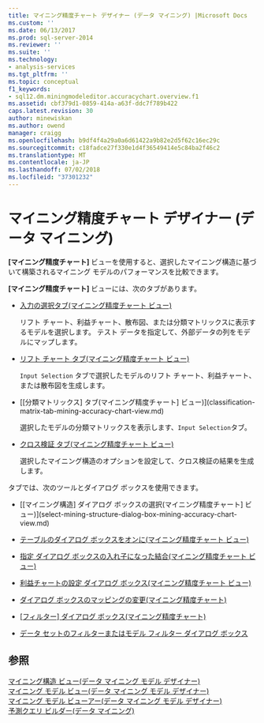```yaml
---
title: マイニング精度チャート デザイナー (データ マイニング) |Microsoft Docs
ms.custom: ''
ms.date: 06/13/2017
ms.prod: sql-server-2014
ms.reviewer: ''
ms.suite: ''
ms.technology:
- analysis-services
ms.tgt_pltfrm: ''
ms.topic: conceptual
f1_keywords:
- sql12.dm.miningmodeleditor.accuracychart.overview.f1
ms.assetid: cbf379d1-0859-414a-a63f-ddc7f789b422
caps.latest.revision: 30
author: minewiskan
ms.author: owend
manager: craigg
ms.openlocfilehash: b9df4f4a29a0a6d61422a9b82e2d5f62c16ec29c
ms.sourcegitcommit: c18fadce27f330e1d4f36549414e5c84ba2f46c2
ms.translationtype: MT
ms.contentlocale: ja-JP
ms.lasthandoff: 07/02/2018
ms.locfileid: "37301232"
---
```

# <a name="mining-accuracy-chart-designer-data-mining"></a>マイニング精度チャート デザイナー (データ マイニング)
  **[マイニング精度チャート]** ビューを使用すると、選択したマイニング構造に基づいて構築されるマイニング モデルのパフォーマンスを比較できます。  
  
 **[マイニング精度チャート]** ビューには、次のタブがあります。  
  
-   [入力の選択タブ&#40;マイニング精度チャート ビュー&#41;](input-selection-tab-mining-accuracy-chart-view.md)  
  
     リフト チャート、利益チャート、散布図、または分類マトリックスに表示するモデルを選択します。 テスト データを指定して、外部データの列をモデルにマップします。  
  
-   [リフト チャート タブ&#40;マイニング精度チャート ビュー&#41;](lift-chart-tab-mining-accuracy-chart-view.md)  
  
     `Input Selection` タブで選択したモデルのリフト チャート、利益チャート、または散布図を生成します。  
  
-   [[分類マトリックス] タブ&#40;マイニング精度チャート] ビュー&#41;](classification-matrix-tab-mining-accuracy-chart-view.md)  
  
     選択したモデルの分類マトリックスを表示します、`Input Selection`タブ。  
  
-   [クロス検証 タブ&#40;マイニング精度チャート ビュー&#41;](cross-validation-tab-mining-accuracy-chart-view.md)  
  
     選択したマイニング構造のオプションを設定して、クロス検証の結果を生成します。  
  
 タブでは、次のツールとダイアログ ボックスを使用できます。  
  
-   [[マイニング構造] ダイアログ ボックスの選択&#40;マイニング精度チャート] ビュー&#41;](select-mining-structure-dialog-box-mining-accuracy-chart-view.md)  
  
-   [テーブルのダイアログ ボックスをオンに&#40;マイニング精度チャート ビュー&#41;](select-table-dialog-box-mining-accuracy-chart-view.md)  
  
-   [指定 ダイアログ ボックスの入れ子になった結合&#40;マイニング精度チャート ビュー&#41;](specify-nested-join-dialog-box-mining-accuracy-chart-view.md)  
  
-   [利益チャートの設定 ダイアログ ボックス&#40;マイニング精度チャート ビュー&#41;](profit-chart-settings-dialog-box-mining-accuracy-chart-view.md)  
  
-   [ダイアログ ボックスのマッピングの変更&#40;マイニング精度チャート&#41;](modify-mapping-dialog-box-mining-accuracy-chart.md)  
  
-   [[フィルター] ダイアログ ボックス&#40;マイニング精度チャート&#41;](filter-dialog-box-mining-accuracy-chart.md)  
  
-   [データ セットのフィルターまたはモデル フィルター ダイアログ ボックス](data-set-filter-or-model-filter-dialog-box.md)  
  
## <a name="see-also"></a>参照  
 [マイニング構造 ビュー&#40;データ マイニング モデル デザイナー&#41;](mining-structure-view-data-mining-model-designer.md)   
 [マイニング モデル ビュー&#40;データ マイニング モデル デザイナー&#41;](mining-models-view-data-mining-model-designer.md)   
 [マイニング モデル ビューアー&#40;データ マイニング モデル デザイナー&#41;](mining-model-viewers-data-mining-model-designer.md)   
 [予測クエリ ビルダー&#40;データ マイニング&#41;](prediction-query-builder-data-mining.md)  
  
  
